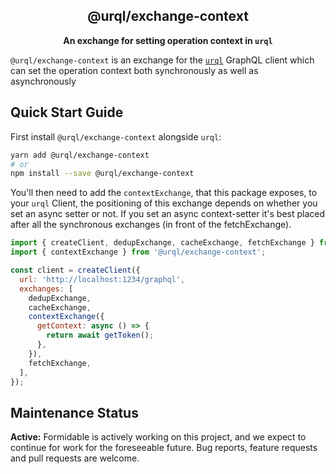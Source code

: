 <h2 align="center">@urql/exchange-context</h2>

<p align="center"><strong>An exchange for setting operation context in <code>urql</code></strong></p>

`@urql/exchange-context` is an exchange for the [`urql`](https://github.com/FormidableLabs/urql) GraphQL client which can set the operation context both synchronously as well as asynchronously

## Quick Start Guide

First install `@urql/exchange-context` alongside `urql`:

```sh
yarn add @urql/exchange-context
# or
npm install --save @urql/exchange-context
```

You'll then need to add the `contextExchange`, that this package exposes, to your `urql` Client, the positioning of this exchange depends on whether you set an async setter or not. If you set an async context-setter it's best placed after all the synchronous exchanges (in front of the fetchExchange).

```js
import { createClient, dedupExchange, cacheExchange, fetchExchange } from 'urql';
import { contextExchange } from '@urql/exchange-context';

const client = createClient({
  url: 'http://localhost:1234/graphql',
  exchanges: [
    dedupExchange,
    cacheExchange,
    contextExchange({
      getContext: async () => {
        return await getToken();
      },
    }),
    fetchExchange,
  ],
});
```

## Maintenance Status

**Active:** Formidable is actively working on this project, and we expect to continue for work for the foreseeable future. Bug reports, feature requests and pull requests are welcome.
